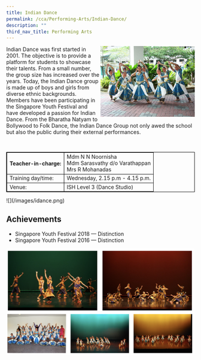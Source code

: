 ```yaml
---
title: Indian Dance
permalink: /cca/Performing-Arts/Indian-Dance/
description: ""
third_nav_title: Performing Arts
---
```

<style>
table {
  border-collapse: collapse;
  border: 1px solid black;
} 

th,td {
  border: 1px solid black;
}
table.c {
  table-layout: auto;
  width: 100%;  
}
	</style>
<img src="/images/idanc1.jpeg" style="width:50%;float:right">

Indian Dance was first started in 2001. The objective is to provide a platform for students to showcase their talents. From a small number, the group size has increased over the years. Today, the Indian Dance group is made up of boys and girls from diverse ethnic backgrounds. Members have been participating in the Singapore Youth Festival and have developed a passion for Indian Dance. From the Bharatha Natyam to Bollywood to Folk Dance, the Indian Dance Group not only awed the school but also the public during their external performances.

<br>
<table class="c">
  <tbody><tr>
    <th>Teacher-in-charge:</th>
    <td>Mdm N N Noornisha<br>Mdm Sarasvathy d/o Varathappan<br>Mrs R Mohanadas</td>
  </tr>
  <tr>
    <td>Training day/time:</td>
    <td>Wednesday, 2.15 p.m - 4.15 p.m.</td>
  </tr>
  <tr>
    <td>Venue:</td>
    <td>ISH Level 3 (Dance Studio)</td>
  </tr>
</tbody></table>
![](/images/idance.png)

Achievements
------------

*   Singapore Youth Festival 2018 — Distinction
*   Singapore Youth Festival 2016 — Distinction

![](/images/idance2.png)